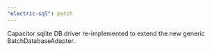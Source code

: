 ```yaml
---
"electric-sql": patch
---
```


Capacitor sqlite DB driver re-implemented to extend the new generic BatchDatabaseAdapter.
